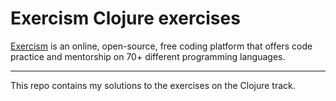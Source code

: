 # Exercism Clojure exercises

[Exercism](https://exercism.org/) is an online, open-source, free coding platform that offers code practice and mentorship on 70+ different programming languages.

---

This repo contains my solutions to the exercises on the Clojure track.
